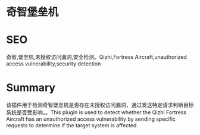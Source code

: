 # 奇智堡垒机
# SEO
奇智,堡垒机,未授权访问漏洞,安全检测。Qizhi,Fortress Aircraft,unauthorized access vulnerability,security detection
# Summary
该插件用于检测奇智堡垒机是否存在未授权访问漏洞，通过发送特定请求判断目标系统是否受影响。。This plugin is used to detect whether the Qizhi Fortress Aircraft has an unauthorized access vulnerability by sending specific requests to determine if the target system is affected.
